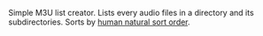 Simple M3U list creator.
Lists every audio files in a directory and its subdirectories.
Sorts by [human natural sort order](http://www.codinghorror.com/blog/2007/12/sorting-for-humans-natural-sort-order.html).
